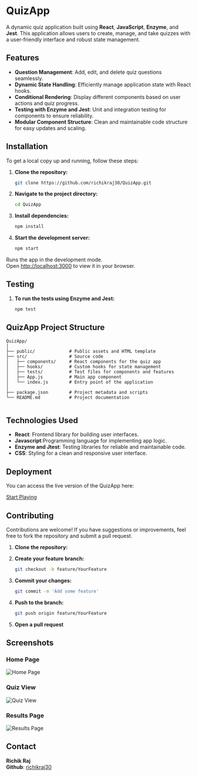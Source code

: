 # QuizApp

A dynamic quiz application built using **React**, **JavaScript**, **Enzyme**, and **Jest**. This application allows users to create, manage, and take quizzes with a user-friendly interface and robust state management.

## Features

- **Question Management**: Add, edit, and delete quiz questions seamlessly.
- **Dynamic State Handling**: Efficiently manage application state with React hooks.
- **Conditional Rendering**: Display different components based on user actions and quiz progress.
- **Testing with Enzyme and Jest**: Unit and integration testing for components to ensure reliability.
- **Modular Component Structure**: Clean and maintainable code structure for easy updates and scaling.

## Installation

To get a local copy up and running, follow these steps:

1. **Clone the repository:**
   
   ```bash
   git clone https://github.com/richikraj30/QuizApp.git
2. **Navigate to the project directory:**
    ```bash
   cd QuizApp
3. **Install dependencies:**
    ```bash
   npm install
4. **Start the development server:**
    ```bash
   npm start
Runs the app in the development mode.\
Open [http://localhost:3000](http://localhost:3000) to view it in your browser.

## Testing

1. **To run the tests using Enzyme and Jest:**
   
     ```bash
   npm test

## QuizApp Project Structure
   ```
   QuizApp/
│
├── public/             # Public assets and HTML template
├── src/                # Source code
│   ├── components/     # React components for the quiz app
│   ├── hooks/          # Custom hooks for state management
│   ├── tests/          # Test files for components and features
│   ├── App.js          # Main app component
│   └── index.js        # Entry point of the application
│
├── package.json        # Project metadata and scripts
└── README.md           # Project documentation


   ```

## Technologies Used

- **React**: Frontend library for building user interfaces.
- **Javascript**:Programming language for implementing app logic.
- **Enzyme and Jtest**: Testing libraries for reliable and maintainable code.
- **CSS**: Styling for a clean and responsive user interface.

## Deployment

You can access the live version of the QuizApp here:

[Start Playing](https://richikraj30.github.io/QuizApp/)

## Contributing

Contributions are welcome! If you have suggestions or improvements, feel free to fork the repository and submit a pull request.

1. **Clone the repository:**
2. **Create your feature branch:**

    ```bash
   git checkout -b feature/YourFeature
3. **Commit your changes:**
   ```bash
   git commit -m 'Add some feature'
4.  **Push to the branch:**
    ```bash
    git push origin feature/YourFeature
5. **Open a pull request**

## Screenshots

### Home Page
![Home Page](./screenshots/home-page.png)

### Quiz View
![Quiz View](./screenshots/quiz-view.png)

### Results Page
![Results Page](./screenshots/result-view-page.png)


## Contact
**Richik Raj**\
**Github**: [richikraj30](http://github.com/richikraj30)
